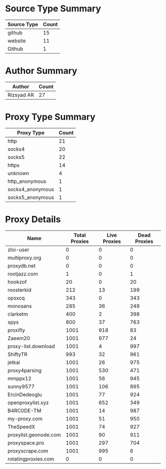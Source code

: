 # Source Type Summary

| Source Type | Count |
|-------------|-------|
| github | 15 |
| website | 11 |
| Github | 1 |


# Author Summary

| Author | Count |
|--------|-------|
| Rizsyad AR | 27 |


# Proxy Type Summary

| Proxy Type | Count |
|------------|-------|
| http | 21 |
| socks4 | 20 |
| socks5 | 22 |
| https | 14 |
| unknown | 4 |
| http_anonymous | 1 |
| socks4_anonymous | 1 |
| socks5_anonymous | 1 |


# Proxy Details

| Name | Total Proxies | Live Proxies | Dead Proxies |
|------|---------------|--------------|---------------|
| zloi-user | 0 | 0 | 0 |
| multiproxy.org | 0 | 0 | 0 |
| proxydb.net | 0 | 0 | 0 |
| rootjazz.com | 1 | 0 | 1 |
| hookzof | 20 | 0 | 20 |
| roosterkid | 212 | 13 | 199 |
| opsxcq | 343 | 0 | 343 |
| monosans | 285 | 36 | 249 |
| clarketm | 400 | 2 | 398 |
| spys | 800 | 37 | 763 |
| proxifly | 1001 | 918 | 83 |
| Zaeem20 | 1001 | 977 | 24 |
| proxy-list.download | 1001 | 4 | 997 |
| ShiftyTR | 993 | 32 | 961 |
| jetkai | 1001 | 26 | 975 |
| proxy4parsing | 1001 | 530 | 471 |
| mmppx12 | 1001 | 56 | 945 |
| sunny9577 | 1001 | 106 | 895 |
| ErcinDedeoglu | 1001 | 77 | 924 |
| openproxylist.xyz | 1001 | 652 | 349 |
| B4RC0DE-TM | 1001 | 14 | 987 |
| my-proxy.com | 1001 | 51 | 950 |
| TheSpeedX | 1001 | 74 | 927 |
| proxylist.geonode.com | 1001 | 90 | 911 |
| proxyspace.pro | 1001 | 297 | 704 |
| proxyscrape.com | 1001 | 995 | 6 |
| rotatingproxies.com | 0 | 0 | 0 |

